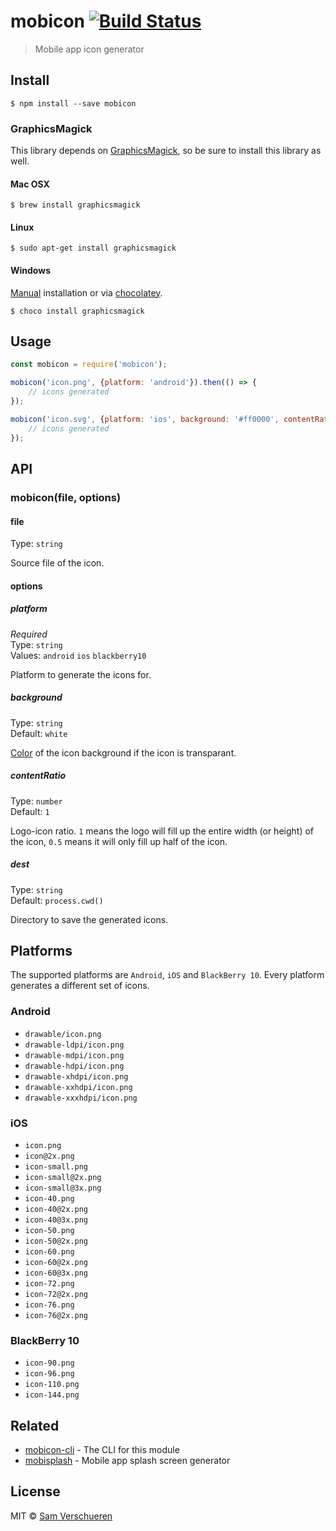 # mobicon [![Build Status](https://travis-ci.org/SamVerschueren/mobicon.svg?branch=master)](https://travis-ci.org/SamVerschueren/mobicon)

> Mobile app icon generator


## Install

```
$ npm install --save mobicon
```

### GraphicsMagick

This library depends on [GraphicsMagick](http://www.graphicsmagick.org/), so be sure to install this library as well.

#### Mac OSX

```
$ brew install graphicsmagick
```

#### Linux

```
$ sudo apt-get install graphicsmagick
```

#### Windows

[Manual](http://www.graphicsmagick.org/INSTALL-windows.html) installation or via [chocolatey](https://chocolatey.org/).

```
$ choco install graphicsmagick
```


## Usage

```js
const mobicon = require('mobicon');

mobicon('icon.png', {platform: 'android'}).then(() => {
    // icons generated
});

mobicon('icon.svg', {platform: 'ios', background: '#ff0000', contentRatio: 1}).then(() => {
    // icons generated
});
```


## API

### mobicon(file, options)

#### file

Type: `string`

Source file of the icon.

#### options

##### platform

*Required*  
Type: `string`  
Values: `android` `ios` `blackberry10`

Platform to generate the icons for.

##### background

Type: `string`  
Default: `white`

[Color](http://www.graphicsmagick.org/GraphicsMagick.html#details-fill) of the icon background if the icon is transparant.

##### contentRatio

Type: `number`  
Default: `1`

Logo-icon ratio. `1` means the logo will fill up the entire width (or height) of the icon, `0.5` means it will only fill up half of the icon.

##### dest

Type: `string`  
Default: `process.cwd()`

Directory to save the generated icons.


## Platforms

The supported platforms are `Android`, `iOS` and `BlackBerry 10`. Every platform generates a different set of icons.

### Android

- `drawable/icon.png`
- `drawable-ldpi/icon.png`
- `drawable-mdpi/icon.png`
- `drawable-hdpi/icon.png`
- `drawable-xhdpi/icon.png`
- `drawable-xxhdpi/icon.png`
- `drawable-xxxhdpi/icon.png`

### iOS

- `icon.png`
- `icon@2x.png`
- `icon-small.png`
- `icon-small@2x.png`
- `icon-small@3x.png`
- `icon-40.png`
- `icon-40@2x.png`
- `icon-40@3x.png`
- `icon-50.png`
- `icon-50@2x.png`
- `icon-60.png`
- `icon-60@2x.png`
- `icon-60@3x.png`
- `icon-72.png`
- `icon-72@2x.png`
- `icon-76.png`
- `icon-76@2x.png`

### BlackBerry 10

- `icon-90.png`
- `icon-96.png`
- `icon-110.png`
- `icon-144.png`


## Related

- [mobicon-cli](https://github.com/SamVerschueren/mobicon-cli) - The CLI for this module
- [mobisplash](https://github.com/SamVerschueren/mobisplash) - Mobile app splash screen generator

## License

MIT © [Sam Verschueren](http://github.com/SamVerschueren)
